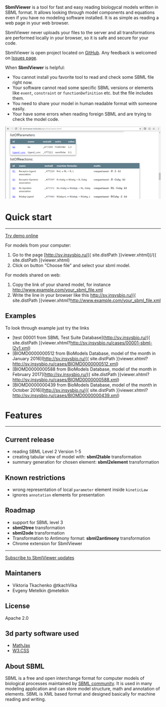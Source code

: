 
**SbmlViewer** is a tool for fast and easy reading biologycal models written in SBML format. It allows looking through model components and equations even if you have no modeling software installed. It is as simple as reading a web page in your web browser.

SbmlViewer never uploads your files to the server and all transformations are performed locally in your browser, so it is safe and secure for your code.

SbmlViewer is open project located on [GitHub](https://github.com/insysbio/SbmlViewer). Any feedback is welcomed on [Issues page](https://github.com/insysbio/SbmlViewer/issues).

When **SbmlViewer** is helpful:

* You cannot install you favorite tool to read and check some SBML file right now.
* Your software cannot read some specific SBML versions or elements like <code>event</code>, <code>constraint</code> or <code>functionDefinition</code> etc. but the file includes them.
* You need to share your model in human readable format with someone easily.
* Your have some errors when reading foreign SBML and are trying to check the model code.

![sbmlviewer example](/assets/img/sbmlviewer_example.png)

# Quick start 
<hr/>

<div class="w3-btn w3-card-2 w3-green w3-circle w3-text-white"><a href="{{ site.distPath }}viewer.xhtml" id="tryDemoLink">Try demo online</a></div>

For models from your computer:

1. Go to the page [http://sv.insysbio.ru/{{ site.distPath }}viewer.xhtml](/{{ site.distPath }}viewer.xhtml)
2. Click on button "Choose file" and select your sbml model.

For models shared on web:

1. Copy the link of your shared model, for instance http://www.example.com/your_sbml_file.xml
2. Write the line in your browser like this http://sv.insysbio.ru/{{ site.distPath }}viewer.xhtml?http://www.example.com/your_sbml_file.xml

## Examples
To look through example just try the links
* [test 00001 from SBML Test Suite Database](http://sv.insysbio.ru/{{ site.distPath }}viewer.xhtml?http://sv.insysbio.ru/cases/00001-sbml-l2v1.xml)
* [BIOMD0000000512 from BioModels Database, model of the month in January 2016](http://sv.insysbio.ru/{{ site.distPath }}viewer.xhtml?http://sv.insysbio.ru/cases/BIOMD0000000512.xml)
* [BIOMD0000000588 from BioModels Database, model of the month in February 2017](http://sv.insysbio.ru/{{ site.distPath }}viewer.xhtml?http://sv.insysbio.ru/cases/BIOMD0000000588.xml)
* [BIOMD0000000439 from BioModels Database, model of the month in October 2016](http://sv.insysbio.ru/{{ site.distPath }}viewer.xhtml?http://sv.insysbio.ru/cases/BIOMD0000000439.xml)

# Features
<hr/>

## Current release

- reading SBML Level 2 Version 1-5
- creating tabular view of model with: **sbml2table** transformation
- summary generation for chosen element: **sbml2element** transformation

## Known restrictions
- wrong representation of local <code>parameter</code> element inside <code>kineticLaw</code>
- ignores <code>annotation</code> elements for presentation

## Roadmap

- support for SBML level 3
- **sbml2tree** transformation
- **sbml2ode** transformation
- Transformation to Antimony format: **sbml2antimony** transformation
- Chrome extension for SbmlViewer

<hr/>
<a class="w3-btn w3-round w3-block w3-teal" href="http://eepurl.com/cL_5az">Subscribe to SbmlViewer updates <i class="fa fa-envelope w3-large"></i></a>

## Maintaners

- Viktoria Tkachenko @tkachVika
- Evgeny Metelkin @metelkin

## License
Apache 2.0

## 3d party software used

- [MathJax](https://www.mathjax.org)
- [W3.CSS](http://www.w3schools.com/w3css/) 

## About SBML

SBML is a free and open interchange format for computer models of biological processes maintained by [SBML community](http://sbml.org/). It is used in many modeling application and can store model structure, math and annotation of elements. SBML is XML based format and designed basically for machine reading and writing.
